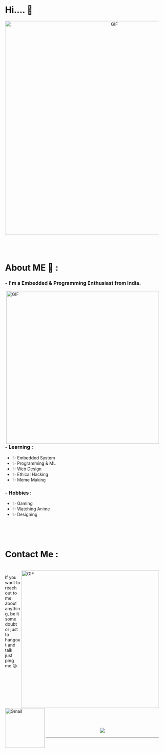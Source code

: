 # Hi.... 👋

<div align="center">
<img hight="300" width="700" alt="GIF" align="center" src="https://media0.giphy.com/media/okWCAjMp0pInC/giphy.gif?cid=ecf05e47kaabzjavmvum8ame8ebmgqws6hm761x9pexkgvwc&rid=giphy.gif&ct=g">
</div>

</br>
</br>
</br>


# About ME 💬 :

### - I'm a Embedded & Programming Enthusiast from India.

<img hight="400" width="500" alt="GIF" align="right" src="https://i.imgur.com/kMvnYUB.gif">





### - Learning :
- ✨ Embedded System
- ✨ Programming & ML
- ✨ Web Design
- ✨ Ethical Hacking
- ✨ Meme Making

### - Hobbies : 
- ✨ Gaming
- ✨ Watching Anime
- ✨ Designing

</br>
</br>
</br>

# Contact Me :

<p>
 </br>


<img hight="320" width="450" align="right" alt="GIF" src="https://github.com/Xx-Ashutosh-xX/Xx-Ashutosh-xX/blob/master/assets/93195.gif">


If you want to reach out to me about anything, be it some doubt or just to hangout and talk just ping me 😉.

<a href="pradeeplogu26@gmail.com">
 <img align="left" alt="Gmail" width="130" hight="100" src="https://github.com/Xx-Ashutosh-xX/Xx-Ashutosh-xX/blob/master/assets/icons/gmail.png" />
</a>
</br>
</br>
 

</br>
</br>
</br>
</br>
</br>
</br>
</br>



<p align="center" >  
  <a href="https://github.com/anuraghazra/github-readme-stats"> 
<img  src="https://github-readme-stats.vercel.app/api?username=Pradeeplogu0&&show_icons=true&theme=radical"/>
  </a>
  </p>

*************
